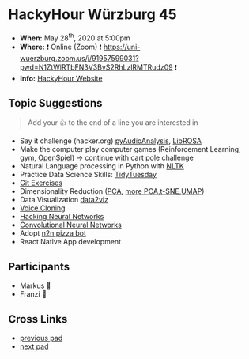 # HackyHour Würzburg 45

 - **When:** May 28<sup>th</sup>, 2020 at 5:00pm 
 - **Where:**  :exclamation: Online (Zoom) :exclamation: https://uni-wuerzburg.zoom.us/j/91957599031?pwd=N1ZtWlRTbFN3V3BvS2RhLzlRMTRudz09 :exclamation:
 - **Info:** [HackyHour Website](http://hackyhour.github.io/Wuerzburg/)

## Topic Suggestions
> Add your :+1: to the end of a line you are interested in
 - Say it challenge (hacker.org) [pyAudioAnalysis](https://github.com/tyiannak/pyAudioAnalysis), [LibROSA](https://librosa.github.io/librosa/)
 - Make the computer play computer games (Reinforcement Learning, [gym](https://gym.openai.com/), [OpenSpiel](https://github.com/deepmind/open_spiel)) &rarr; continue with cart pole challenge
 - Natural Language processing in Python with [NLTK](https://www.nltk.org/)
 - Practice Data Science Skills: [TidyTuesday](https://github.com/rfordatascience/tidytuesday)
 - [Git Exercises](https://gitexercises.fracz.com/)
 - Dimensionality Reduction ([PCA](http://setosa.io/ev/principal-component-analysis/), [more PCA](https://benediktehinger.de/blog/science/scatterplots-regression-lines-and-the-first-principal-component/),[t-SNE](https://distill.pub/2016/misread-tsne/),[UMAP](https://pair-code.github.io/understanding-umap/))
 - Data Visualization [data2viz](https://www.data-to-viz.com/)
 - [Voice Cloning](https://github.com/CorentinJ/Real-Time-Voice-Cloning)
 - [Hacking Neural Networks](https://github.com/Kayzaks/HackingNeuralNetworks)
 - [Convolutional Neural Networks](https://www.cs.ryerson.ca/~aharley/vis/conv/)
 - Adopt [n2n pizza bot](https://code.nerd2nerd.org/n2n/pizzabot)
 - React Native App development


## Participants
 - Markus :pizza: 
 - Franzi :sunflower: 

## Cross Links
 - [previous pad](https://hackmd.io/4mPInEJSQy-BoTmnA2ePEw)
 - [next pad](https://hackmd.io/j7FB6IPeTKqytS1Zp24keA)
